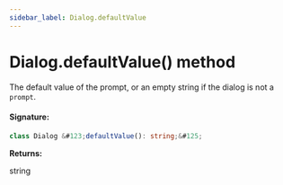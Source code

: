 ```yaml
---
sidebar_label: Dialog.defaultValue
---
```


# Dialog.defaultValue() method

The default value of the prompt, or an empty string if the dialog is not a `prompt`.

#### Signature:

```typescript
class Dialog &#123;defaultValue(): string;&#125;
```

**Returns:**

string
